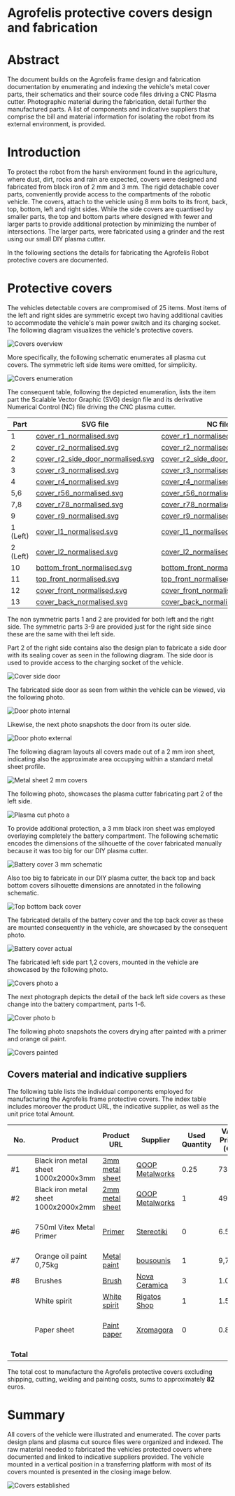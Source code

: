 # Agrofelis protective covers design and fabrication

# Abstract 

The document builds on the Agrofelis frame design and fabrication documentation by enumerating and indexing the vehicle's metal cover parts, their schematics and their source code files driving a CNC Plasma cutter. Photographic material during the fabrication, detail further the manufactured parts. A list of components and indicative suppliers that comprise the bill and material information for isolating the robot from its external environment, is provided. 

# Introduction

To protect the robot from the harsh environment found in the agriculture, where dust, dirt, rocks and rain are expected, covers were designed and fabricated from black iron of 2 mm and 3 mm. The rigid detachable cover parts, conveniently provide access to the compartments of the robotic vehicle. The covers, attach to the vehicle using 8 mm bolts to its front, back, top, bottom, left and right sides. While the side covers are quantised by smaller parts, the top and bottom parts where designed with fewer and larger parts to provide additional protection by minimizing the number of intersections. The larger parts, were fabricated using a grinder and the rest using our small DIY plasma cutter. 

In the following sections the details for fabricating the Agrofelis Robot protective covers are documented.

# Protective covers

The vehicles detectable covers are compromised of 25 items. Most items of the left and right sides are symmetric except two having additional cavities to accommodate the vehicle's main power switch and its charging socket. The following diagram visualizes the vehicle's protective covers. 

![Covers overview](_figures/01_cover_overview.png)

More specifically, the following schematic enumerates all plasma cut covers. The symmetric left side items were omitted, for simplicity.

![Covers enumeration](_figures/02_covers_enumerate.png)

The consequent table, following the depicted enumeration, lists the item part the Scalable Vector Graphic (SVG) design file and its derivative Numerical Control (NC) file driving the CNC plasma cutter.

| Part | SVG file | NC file |
|--|-------|---------|
| 1 | [cover_r1_normalised.svg](assets/frame-covers/SVG/cover_r1_normalised.svg) | [cover_r1_normalised.nc](assets/frame-covers/NC/cover_r1_normalised.nc) |
| 2 | [cover_r2_normalised.svg](assets/frame-covers/SVG/cover_r2_normalised.svg) | [cover_r2_normalised.nc](assets/frame-covers/NC/cover_r2_normalised.nc) |
| 2 | [cover_r2_side_door_normalised.svg](assets/frame-covers/SVG/side_door_normalised.svg) | [cover_r2_side_door_normalised.nc](assets/frame-covers/NC/side_door_normalised.nc) |
| 3 | [cover_r3_normalised.svg](assets/frame-covers/SVG/cover_r3_normalised.svg) | [cover_r3_normalised.nc](assets/frame-covers/NC/cover_r3_normalised.nc) |
| 4 | [cover_r4_normalised.svg](assets/frame-covers/SVG/cover_r4_normalised.svg) | [cover_r4_normalised.nc](assets/frame-covers/NC/cover_r4_normalised.nc) |
| 5,6 | [cover_r56_normalised.svg](assets/frame-covers/SVG/cover_r56_normalised.svg) | [cover_r56_normalised.nc](assets/frame-covers/NC/cover_r56_normalised.nc) |
| 7,8 | [cover_r78_normalised.svg](assets/frame-covers/SVG/cover_r78_normalised.svg) | [cover_r78_normalised.nc](assets/frame-covers/NC/cover_r78_normalised.nc) |
| 9 | [cover_r9_normalised.svg](assets/frame-covers/SVG/cover_r9_normalised.svg) | [cover_r9_normalised.nc](assets/frame-covers/NC/cover_r9_normalised.nc) |
| 1 (Left) | [cover_l1_normalised.svg](assets/frame-covers/SVG/cover_l1_normalised.svg) | [cover_l1_normalised.nc](assets/frame-covers/NC/cover_l1_normalised.nc) |
| 2 (Left) | [cover_l2_normalised.svg](assets/frame-covers/SVG/cover_l2_normalised.svg) | [cover_l2_normalised.nc](assets/frame-covers/NC/cover_l2_normalised.nc) |
| 10 | [bottom_front_normalised.svg](assets/frame-covers/SVG/bottom_front_normalised.svg) | [bottom_front_normalised.nc](assets/frame-covers/NC/bottom_front_normalised.nc) |
| 11 | [top_front_normalised.svg](assets/frame-covers/SVG/top_front_normalised.svg) | [top_front_normalised.nc](assets/frame-covers/NC/top_front_normalised.nc) |
| 12 | [cover_front_normalised.svg](assets/frame-covers/SVG/cover_front_normalised.svg) | [cover_front_normalised.nc](assets/frame-covers/NC/cover_front_normalised.nc) |
| 13 | [cover_back_normalised.svg](assets/frame-covers/SVG/cover_back_normalised.svg) | [cover_back_normalised.nc](assets/frame-covers/NC/cover_back_normalised.nc) |

The non symmetric parts 1 and 2 are provided for both left and the right side. The symmetric parts 3-9 are provided just for the right side since these are the same with thei left side. 


Part 2 of the right side contains also the design plan to fabricate a side door with its sealing cover as seen in the following diagram. The side door is used to provide access to the charging socket of the vehicle.

![Cover side door](_figures/06.charching-door.png)

The fabricated side door as seen from within the vehicle can be viewed, via the following photo.

![Door photo internal](_figures/07-door_in.jpg)

Likewise, the next photo snapshots the door from its outer side.

![Door photo external](_figures/08-door_outside.jpg)

The following diagram layouts all covers made out of a 2 mm iron sheet, indicating also the approximate area occupying within a standard metal sheet profile.

![Metal sheet 2 mm covers](_figures/03_2mm_covers.png)


The following photo, showcases the plasma cutter fabricating part 2 of the left side.

![Plasma cut photo a](_figures/03_plasma_cut_a.jpg)

To provide additional protection, a 3 mm black iron sheet was employed overlaying completely the battery compartment. The following schematic encodes the dimensions of the silhouette of the cover fabricated manually because it was too big for our DIY plasma cutter. 

![Battery cover 3 mm schematic](_figures/04-battery-cover-3mm.png)

Also too big to fabricate in our DIY plasma cutter, the back top and back bottom covers silhouette dimensions are annotated in the following schematic.

![Top bottom back cover](_figures/05.top-bottom_back_covers.png)


The fabricated details of the battery cover and the top back cover as these are mounted consequently in the vehicle, are showcased by the consequent photo.

![Battery cover actual](_figures/05-battery-cover-actual.jpg)

The fabricated left side part 1,2 covers, mounted in the vehicle are showcased by the following photo.

![Covers photo a](_figures/09-covers-placed-a.jpg)

The next photograph depicts the detail of the back left side covers as these change into the battery compartment, parts 1-6.

![Cover photo b](_figures/10_covers-placed-b.jpg)

The following photo snapshots the covers drying after painted with a primer and orange oil paint.

![Covers painted](_figures/12_covers_painted.jpg)

## Covers material and indicative suppliers
 
The following table lists the individual components employed for manufacturing the Agrofelis frame protective covers. The index table includes moreover the product URL, the indicative supplier, as well as the unit price total Amount.

<div align="center">

| No. |  Product | Product URL | Supplier | Used Quantity | VAT Price (€) | Subtotal (€)  | Note |
|----|--------------|------------|-----|---|---|---|---|
| #1 | Black iron metal sheet 1000x2000x3mm  | [3mm metal sheet](https://www.e-metalshop.gr/sidera/lamarynes/lamarina-sidhroy-mayrh-1000x2000x3mm) | [QOOP Metalworks](https://www.qoop.gr)  | 0.25 | 73.85 | 18.5 | - |
| #2 | Black iron metal sheet 1000x2000x2mm  | [2mm metal sheet](https://www.e-metalshop.gr/sidera/lamarynes/lamarina-sidhroy-mayrh-1000x2000x2mm) | [QOOP Metalworks](https://www.qoop.gr)  | 1 | 49.23 | 49.23 | - |
| #6 | 750ml Vitex Metal Primer | [Primer](https://www.stereotiki.gr/store4/vitex-metal-primer-astari-metallon.html) | [Stereotiki](https://www.stereotiki.gr) | 0 | 6.50 | 0 | Reused from frame material|
| #7 | Orange oil paint 0,75kg | [Metal paint](https://www.bousounis.gr/%CF%87%CF%81%CF%89%CE%BC%CE%B1%CF%84%CE%B1-amp-%CE%B2%CE%B5%CF%81%CE%BD%CE%B9%CE%BA%CE%B9%CE%B1/%CE%BD%CF%84%CE%BF%CF%85%CE%BA%CE%BF%CF%87%CF%81%CF%89%CE%BC%CE%B1%CF%84%CE%B1/vechro-gumilak-metal-duco-%CF%85%CF%88%CE%B7%CE%BB%CE%B7%CF%83-%CE%B1%CE%BD%CF%84%CE%BF%CF%87%CE%B7%CF%83-%CE%BD%CF%84%CE%BF%CF%85%CE%BA%CE%BF%CF%87%CF%81%CF%89%CE%BC%CE%B1-603-%CE%B7%CE%BB%CE%B5%CE%BA%CF%84%CF%81%CE%BF-750ml.htm) | [bousounis](https://www.bousounis.gr/) | 1 | 9,7 | 9.7 | - |
| #8 | Brushes| [Brush](https://nova-ceramica.gr/products/morris-39253) | [Nova Ceramica](https://nova-ceramica.gr/) | 3 | 1.00 | 3.00 | - |
| | White spirit| [White spirit](https://www.rigatos-shop.gr/dialytika-diavrwtika-spray/2381-white-spirit-%CE%B4%CE%B9%CE%B1%CE%BB%CF%85%CF%84%CE%B9%CE%BA%CF%8C-500ml.html)  | [Rigatos Shop](https://www.rigatos-shop.gr/) | 1 | 1.50 | 1.50 | - |
| | Paper sheet | [Paint paper](https://xromagora.gr/%CF%83%CF%85%CE%BD%CE%B1%CF%86%CE%AE-%CF%87%CF%81%CF%89%CE%BC%CE%AC%CF%84%CF%89%CE%BD/%CF%87%CE%B1%CF%81%CF%84%CE%AF-%CE%B3%CE%BA%CE%BF%CF%86%CF%81%CE%AD-%CE%BD%CE%AC%CF%85%CE%BB%CE%BF%CE%BD/%CF%87%CE%B1%CF%81%CF%84%CE%AF-%CE%B3%CE%BA%CE%BF%CF%86%CF%81%CE%B5-%CE%BF%CE%BD%CF%84%CE%BF%CF%85%CE%BB%CE%B5.) | [Xromagora](https://xromagora.gr/) | 0 | 0.80 | 0.00 | Reused from frame material|
| **Total** |      |    |     |      |     |  **81.93**  | | 
</div>

The total cost to manufacture the Agrofelis protective covers excluding shipping, cutting, welding and painting costs, sums to approximately **82** euros.

# Summary

All covers of the vehicle were illustrated and enumerated. The cover parts design plans and plasma cut source files were organized and indexed. The raw material needed to fabricated the vehicles protected covers where documented and linked to indicative suppliers provided. The vehicle mounted in a vertical position in a transferring platform with most of its covers mounted is presented in the closing image below.

![Covers established](_figures/13_covers-placed_overview.jpg)
